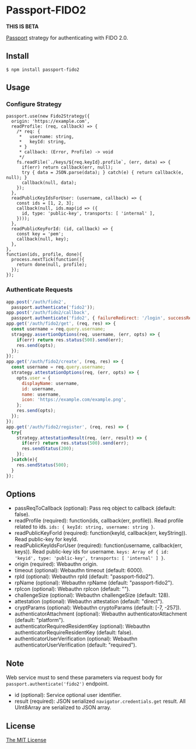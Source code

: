 # Passport-FIDO2

**THIS IS BETA**

[Passport](http://passportjs.org/) strategy for authenticating with FIDO 2.0.

## Install

```
$ npm install passport-fido2
```

## Usage

### Configure Strategy

```
passport.use(new Fido2Strategy({
  origin: 'https://example.com',
  readProfile: (req, callback) => {
    /* req: {
     *   username: string,
     *   keyId: string,
     * }
     * callback: (Error, Profile) -> void
     */
    fs.readFile(`./keys/${req.keyId}.profile`, (err, data) => {
      if(err) return callback(err, null);
      try { data = JSON.parse(data); } catch(e) { return callback(e, null); }
      callback(null, data);
    });
  },
  readPublicKeyIdsForUser: (username, callback) => {
    const ids = [1, 2, 3];
    callback(null, ids.map(id => ({
      id, type: 'public-key', transports: [ 'internal' ],
    })));
  },
  readPublicKeyForId: (id, callback) => {
    const key = 'pem';
    callback(null, key);
  },
},
function(ids, profile, done){
  process.nextTick(function(){
    return done(null, profile);
  });
});
```

### Authenticate Requests

```js
app.post('/auth/fido2',
  passport.authenticate('fido2'));
app.post('/auth/fido2/callback',
  passport.authenticate('fido2', { failureRedirect: '/login', successRedirect: '/' }));
app.get('/auth/fido2/get', (req, res) => {
  const username = req.query.username;
  stragegy.assertionOptions(req, username, (err, opts) => {
    if(err) return res.status(500).send(err);
    res.send(opts);
  });
});
app.get('/auth/fido2/create', (req, res) => {
  const username = req.query.username; 
  strategy.attestationOptions(req, (err, opts) => {
    opts.user = {
      displayName: username,
      id: username,
      name: username,
      icon: 'https://example.com/example.png',
    };
    res.send(opts);
  });
});
app.get('/auth/fido2/register', (req, res) => {
  try{
    strategy.attestationResult(req, (err, result) => {
      if(err) return res.status(500).send(err);
      res.sendStatus(200);
    });
  }catch(e){
    res.sendStatus(500);
  }
});

```

## Options

- passReqToCallback (optional): Pass req object to callback (default: false).
- readProfile (required): function(ids, callback(err, profile)). Read profile related to ids. `ids: { keyId: string, username: string }`.
- readPublicKeyForId (required): function(keyId, callback(err, keyString)). Read public-key for keyId.
- readPublicKeyIdsForUser (required): function(username, callback(err, keys)). Read public-key ids for username. `keys: Array of { id: 'keyid', type: 'public-key', transports: [ 'internal' ] }`.
- origin (required): Webauthn origin.
- timeout (optional): Webauthn timeout (default: 6000).
- rpId (optional): Webauthn rpId (default: "passport-fido2").
- rpName (optional): Webauthn rpName (default: "passport-fido2").
- rpIcon (optional): Webauthn rpIcon (default: "").
- challengeSize (optional): Webauthn challengeSize (default: 128).
- attestation (optional): Webauthn attestation (default: "direct").
- cryptParams (optional): Webauthn cryptoParams (default: [-7, -257]).
- authenticatorAttachment (optional): Webauthn authenticatorAttachment (default: "platform").
- authenticatorRequiredResidentKey (optional): Webauthn authenticatorRequireResidentKey (default: false).
- authenticatorUserVerification (optional): Webauthn authenticatorUserVerification (default: "required").

## Note

Web service must to send these parameters via request body for `passport.authenticate('fido2')` endpoint.

- id (optional): Service optional user identifier.
- result (required): JSON serialized `navigator.credentials.get` result. All UInt8Array are serialized to JSON array.

## License

[The MIT License](http://opensource.org/licenses/MIT)
